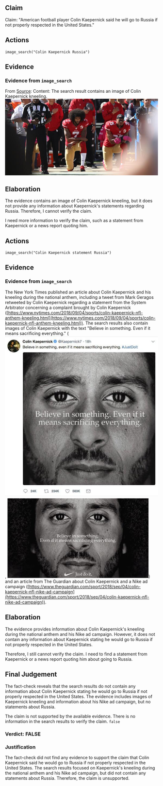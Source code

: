 ## Claim
Claim: "American football player Colin Kaepernick said he will go to Russia if not properly respected in the United States."

## Actions
```
image_search("Colin Kaepernick Russia")
```

## Evidence
### Evidence from `image_search`
From [Source](https://www.businessinsider.com/russian-trolls-used-colin-kaepernick-nfl-kneeling-debate-divide-2019-10): 
Content: The search result contains an image of Colin Kaepernick kneeling. ![image 6388](media/2025-08-29_22-45-1756507547-495355.jpg)


## Elaboration
The evidence contains an image of Colin Kaepernick kneeling, but it does not provide any information about Kaepernick's statements regarding Russia. Therefore, I cannot verify the claim.

I need more information to verify the claim, such as a statement from Kaepernick or a news report quoting him.


## Actions
```
image_search("Colin Kaepernick statement Russia")
```

## Evidence
### Evidence from `image_search`
The New York Times published an article about Colin Kaepernick and his kneeling during the national anthem, including a tweet from Mark Geragos retweeted by Colin Kaepernick regarding a statement from the System Arbitrator concerning a complaint brought by Colin Kaepernick ([https://www.nytimes.com/2018/09/04/sports/colin-kaepernick-nfl-anthem-kneeling.html](https://www.nytimes.com/2018/09/04/sports/colin-kaepernick-nfl-anthem-kneeling.html)). The search results also contain images of Colin Kaepernick with the text "Believe in something. Even if it means sacrificing everything." (![image 6863](media/2025-08-29_23-08-1756508906-098729.jpg), ![image 6864](media/2025-08-29_23-08-1756508906-229519.jpg)) and an article from The Guardian about Colin Kaepernick and a Nike ad campaign ([https://www.theguardian.com/sport/2018/sep/04/colin-kaepernick-nfl-nike-ad-campaign](https://www.theguardian.com/sport/2018/sep/04/colin-kaepernick-nfl-nike-ad-campaign)).


## Elaboration
The evidence provides information about Colin Kaepernick's kneeling during the national anthem and his Nike ad campaign. However, it does not contain any information about Kaepernick stating he would go to Russia if not properly respected in the United States.

Therefore, I still cannot verify the claim. I need to find a statement from Kaepernick or a news report quoting him about going to Russia.


## Final Judgement
The fact-check reveals that the search results do not contain any information about Colin Kaepernick stating he would go to Russia if not properly respected in the United States. The evidence includes images of Kaepernick kneeling and information about his Nike ad campaign, but no statements about Russia.

The claim is not supported by the available evidence. There is no information in the search results to verify the claim. `false`


### Verdict: FALSE

### Justification
The fact-check did not find any evidence to support the claim that Colin Kaepernick said he would go to Russia if not properly respected in the United States. The search results focused on Kaepernick's kneeling during the national anthem and his Nike ad campaign, but did not contain any statements about Russia. Therefore, the claim is unsupported.
